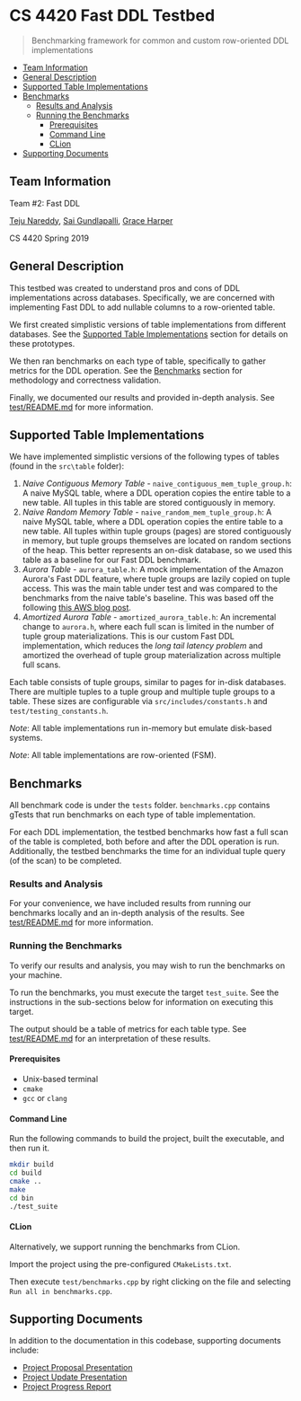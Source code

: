 # CS 4420 Fast DDL Testbed

> Benchmarking framework for common and custom row-oriented DDL implementations

  * [Team Information](#team-information)
  * [General Description](#general-description)
  * [Supported Table Implementations](#supported-table-implementations)
  * [Benchmarks](#benchmarks)
     * [Results and Analysis](#results-and-analysis)
     * [Running the Benchmarks](#running-the-benchmarks)
        * [Prerequisites](#prerequisites)
        * [Command Line](#command-line)
        * [CLion](#clion)
  * [Supporting Documents](#supporting-documents)

## Team Information

Team #2: Fast DDL

[Teju Nareddy](https://github.com/nareddyt),
 [Sai Gundlapalli](https://github.com/sgundlapalli11),
 [Grace Harper](https://github.com/graceharper)

CS 4420 Spring 2019

## General Description 

This testbed was created to understand pros and cons of DDL implementations across databases.
Specifically, we are concerned with implementing Fast DDL to add nullable columns to a row-oriented table.

We first created simplistic versions of table implementations from different databases.
See the [Supported Table Implementations](#supported-table-implementations) section for details on these prototypes.

We then ran benchmarks on each type of table, specifically to gather metrics for the DDL operation.
See the [Benchmarks](#benchmarks) section for methodology and correctness validation.

Finally, we documented our results and provided in-depth analysis.
See [test/README.md](test/README.md) for more information.

## Supported Table Implementations

We have implemented simplistic versions of the following types of tables (found in the `src\table` folder):

1. _Naive Contiguous Memory Table_ - `naive_contiguous_mem_tuple_group.h`: A naive MySQL table, where a DDL operation copies the entire table to a new table. All tuples in this table are stored contiguously in memory.
2. _Naive Random Memory Table_ - `naive_random_mem_tuple_group.h`: A naive MySQL table, where a DDL operation copies the entire table to a new table. All tuples within tuple groups (pages) are stored contiguously in memory, but tuple groups themselves are located on random sections of the heap. This better represents an on-disk database, so we used this table as a baseline for our Fast DDL benchmark.
3. _Aurora Table_ - `aurora_table.h`: A mock implementation of the Amazon Aurora's Fast DDL feature, where tuple groups are lazily copied on tuple access. This was the main table under test and was compared to the benchmarks from the naive table's baseline. This was based off the following [this AWS blog post](https://aws.amazon.com/blogs/database/amazon-aurora-under-the-hood-fast-ddl/).
4. _Amortized Aurora Table_ - `amortized_aurora_table.h`: An incremental change to `aurora.h`, where each full scan is limited in the number of tuple group materializations. This is our custom Fast DDL implementation, which reduces the _long tail latency problem_ and amortized the overhead of tuple group materialization across multiple full scans.

Each table consists of tuple groups, similar to pages for in-disk databases. 
There are multiple tuples to a tuple group and multiple tuple groups to a table.
These sizes are configurable via `src/includes/constants.h` and `test/testing_constants.h`.

_Note_: All table implementations run in-memory but emulate disk-based systems.

_Note_: All table implementations are row-oriented (FSM).

## Benchmarks

All benchmark code is under the `tests` folder.
`benchmarks.cpp` contains gTests that run benchmarks on each type of table implementation.

For each DDL implementation, the testbed benchmarks how fast a full scan of the table is completed, both before and after the DDL operation is run. 
Additionally, the testbed benchmarks the time for an individual tuple query (of the scan) to be completed.

### Results and Analysis

For your convenience, we have included results from running our benchmarks locally and an in-depth analysis of the results.
See [test/README.md](test/README.md) for more information.

### Running the Benchmarks

To verify our results and analysis, you may wish to run the benchmarks on your machine.

To run the benchmarks, you must execute the target `test_suite`.
See the instructions in the sub-sections below for information on executing this target.

The output should be a table of metrics for each table type.
See [test/README.md](test/README.md) for an interpretation of these results.

#### Prerequisites

- Unix-based terminal
- `cmake`
- `gcc` or `clang`

#### Command Line

Run the following commands to build the project, built the executable, and then run it.

```bash
mkdir build
cd build
cmake ..
make
cd bin
./test_suite
```

#### CLion

Alternatively, we support running the benchmarks from CLion.

Import the project using the pre-configured `CMakeLists.txt`.

Then execute `test/benchmarks.cpp` by right clicking on the file and selecting `Run all in benchmarks.cpp`.

## Supporting Documents

In addition to the documentation in this codebase, supporting documents include:

- [Project Proposal Presentation](https://docs.google.com/presentation/d/1oEdkolkFgda12XUJjeELfOa_b0pdHPLqFVg76Ybenbk/edit?usp=sharing)
- [Project Update Presentation](https://docs.google.com/presentation/d/102QaEbxZMtsjlURzfF2sE6JgidC0KcEO3V-eReXy_Ys/edit?usp=sharing)
- [Project Progress Report](https://drive.google.com/open?id=1OmBx_R3mu9gFxAckW7q-zrzkbeWWwoDy)